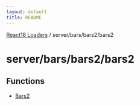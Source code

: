 ```yaml
---
layout: default
title: README
---
```


[React18 Loaders](../../../../modules.md) / server/bars/bars2/bars2

# server/bars/bars2/bars2

## Functions

- [Bars2](functions/Bars2.md)
